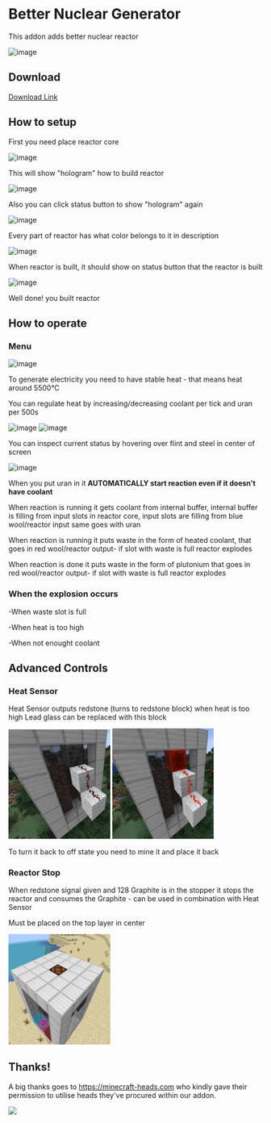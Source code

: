 # Better Nuclear Generator
This addon adds better nuclear reactor

![image](https://github.com/CAPS123987/Better-Nuclear-Generator/assets/87692752/ad361663-bff2-4092-b64f-9268d8c26412)

## Download
[Download Link](https://blob.build/project/Better-Nuclear-Reactor)

## How to setup

First you need place reactor core

![image](https://github.com/CAPS123987/Better-Nuclear-Generator/assets/87692752/306103c9-313c-463e-8dc9-c1c74c829995)

This will show "hologram" how to build reactor

![image](https://github.com/CAPS123987/Better-Nuclear-Generator/assets/87692752/8971b63b-483a-4ab6-ab48-a07028ca67f2)

Also you can click status button to show "hologram" again

![image](https://github.com/CAPS123987/Better-Nuclear-Generator/assets/87692752/f2e59c2c-7891-44de-a0ac-d964ece6fce6)

Every part of reactor has what color belongs to it in description

![image](https://github.com/CAPS123987/Better-Nuclear-Generator/assets/87692752/cb88c241-517a-4712-93a2-a0ee14d9485e)

When reactor is built, it should show on status button that the reactor is built

![image](https://github.com/CAPS123987/Better-Nuclear-Generator/assets/87692752/830688d3-95f4-4126-9676-64dcd5e1c6e4)

Well done! you built reactor

## How to operate

### Menu

![image](https://github.com/CAPS123987/Better-Nuclear-Generator/assets/87692752/9221d527-adee-4586-b24f-7394d998b5ed)

To generate electricity you need to have stable heat - that means heat around 5500°C 

You can regulate heat by increasing/decreasing coolant per tick and uran per 500s

![image](https://github.com/CAPS123987/Better-Nuclear-Generator/assets/87692752/227ce2c3-e0c0-4ecf-8ba3-67ca4c363afc)
![image](https://github.com/CAPS123987/Better-Nuclear-Generator/assets/87692752/25203833-7d11-4ed7-a9d4-429044728d72)

You can inspect current status by hovering over flint and steel in center of screen

![image](https://github.com/CAPS123987/Better-Nuclear-Generator/assets/87692752/9b58067c-bf9c-46d9-8604-7f5852a864b8)

When you put uran in it **AUTOMATICALLY start reaction even if it doesn't have coolant**

When reaction is running it gets coolant from internal buffer, internal buffer is filling from input slots in reactor core, input slots are filling from blue wool/reactor input same goes with uran

When reaction is running it puts waste in the form of heated coolant, that goes in red wool/reactor output- if slot with waste is full reactor explodes

When reaction is done it puts waste in the form of plutonium that goes in red wool/reactor output- if slot with waste is full reactor explodes

### When the explosion occurs

-When waste slot is full

-When heat is too high

-When not enought coolant
## Advanced Controls
### Heat Sensor
Heat Sensor outputs redstone (turns to redstone block) when heat is too high
Lead glass can be replaced with this block

<img src="https://github.com/CAPS123987/Better-Nuclear-Generator/blob/master/pictures/heatdef.png?raw=true" width =40%>
<img src="https://github.com/CAPS123987/Better-Nuclear-Generator/blob/master/pictures/heatred.png?raw=true" width =40%>

To turn it back to off state you need to mine it and place it back

### Reactor Stop
When redstone signal given and 128 Graphite is in the stopper it stops the reactor and consumes the Graphite - can be used in combination with Heat Sensor

Must be placed on the top layer in center

<img src="https://github.com/CAPS123987/Better-Nuclear-Generator/blob/master/pictures/stop.png?raw=true" width =40%>

## Thanks!

A big thanks goes to https://minecraft-heads.com who kindly gave their permission to utilise heads they've procured within our addon.

[![](https://minecraft-heads.com/images/banners/minecraft-heads_fullbanner_468x60.png)](https://minecraft-heads.com/)

